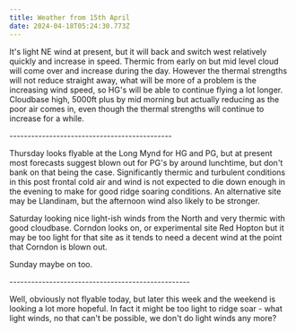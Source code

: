 ```yaml
---
title: Weather from 15th April
date: 2024-04-18T05:24:30.773Z
---
```

It's light NE wind at present, but it will back and switch west relatively quickly and increase in speed.  Thermic from early on but mid level cloud will come over and increase during the day.  However the thermal strengths will not reduce straight away, what will be more of a problem is the increasing wind speed, so HG's will be able to continue flying a lot longer.   Cloudbase high, 5000ft plus by mid morning but actually reducing as the poor air comes in, even though the thermal strengths will continue to increase for a while.

\---------------------------------------------

Thursday looks flyable at the Long Mynd for HG and PG, but at present most forecasts suggest blown out for PG's by around lunchtime, but don't bank on that being the case.  Significantly thermic and turbulent conditions in this post frontal cold air and wind is not expected to die down enough in the evening to make for good ridge soaring conditions.  An alternative site may be Llandinam, but the afternoon wind also likely to be stronger.

Saturday looking nice light-ish winds from the North and very thermic with good cloudbase.  Corndon looks on, or experimental site Red Hopton but it may be too light for that site as it tends to need a decent wind at the point that Corndon is blown out.

Sunday maybe on too.

\--------------------------------------------------

Well, obviously not flyable today, but later this week and the weekend is looking a lot more hopeful.  In fact it might be too light to ridge soar - what light winds, no that can't be possible, we don't do light winds any more?